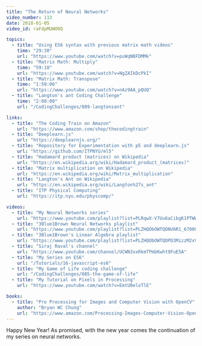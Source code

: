 ```yaml
---
title: "The Return of Neural Networks"
video_number: 113
date: 2018-01-05
video_id: raFdpMUWO9Q

topics:
  - title: "Using ES6 syntax with previous matrix math videos"
    time: "29:30"
    url: "https://www.youtube.com/watch?v=puWqNBFDMMk"
  - title: "Matrix Math: Multiply"
    time: "59:10"
    url: "https://www.youtube.com/watch?v=NgZAIkDcPkI"
  - title: "Matrix Math: Transpose"
    time: "1:50:06"
    url: "https://www.youtube.com/watch?v=nAz9AA_pQUQ"
  - title: "Langton's ant Coding Challenge"
    time: "2:08:00"
    url: "/CodingChallenges/089-langtonsant"

links:
  - title: "The Coding Train on Amazon"
    url: "https://www.amazon.com/shop/thecodingtrain"
  - title: "Deeplearn.js"
    url: "https://deeplearnjs.org/"
  - title: "Repository for Experimentation with p5 and deeplearn.js"
    url: "https://github.com/ITPNYU/ml5"
  - title: "Hadamard product (matrices) on Wikipedia"
    url: "https://en.wikipedia.org/wiki/Hadamard_product_(matrices)"
  - title: "Matrix multiplication on Wikipedia"
    url: "https://en.wikipedia.org/wiki/Matrix_multiplication"
  - title: "Langton's Ant on Wikipedia"
    url: "https://en.wikipedia.org/wiki/Langton%27s_ant"
  - title: "ITP Physical Computing"
    url: "https://itp.nyu.edu/physcomp/"

videos:
  - title: "My Neural Networks series"
    url: "https://www.youtube.com/playlist?list=PLRqwX-V7Uu6aCibgK1PTWWu9by6XFdCfh"
  - title: "3Blue1Brown Neural Networks playlist"
    url: "https://www.youtube.com/playlist?list=PLZHQObOWTQDNU6R1_67000Dx_ZCJB-3pi"
  - title: "3Blue1Brown's Linear Algebra playlist"
    url: "https://www.youtube.com/playlist?list=PLZHQObOWTQDPD3MizzM2xVFitgF8hE_ab"
  - title: "Siraj Raval's channel"
    url: "https://www.youtube.com/channel/UCWN3xxRkmTPmbKwht9FuE5A"
  - title: "My Series on ES6"
    url: "/Tutorials/16-javascript-es6"
  - title: "My Game of Life coding challenge"
    url: "/CodingChallenges/085-the-game-of-life"
  - title: "My Tutorial on Pixels in Processing"
    url: "https://www.youtube.com/watch?v=EmtU0eloTlE"

books:
  - title: "Pro Processing for Images and Computer Vision with OpenCV"
    author: "Bryan WC Chung"
    url: "https://www.amazon.com/Processing-Images-Computer-Vision-OpenCV/dp/1484227743"
---
```


Happy New Year! As promised, with the new year comes the continuation of my series on neural networks.
